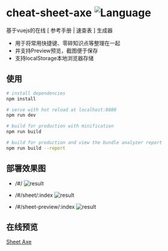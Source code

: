 # cheat-sheet-axe ![Language](https://img.shields.io/badge/language-vuejs-blue.svg?style=flat-square)
基于vuejs的在线 [ 参考手册 | 速查表 ] 生成器

* 用于将常用快捷键、零碎知识点等整理在一起
* 并支持Preview预览，截图便于保存
* 支持localStorage本地浏览器存储

## 使用

``` bash
# install dependencies
npm install

# serve with hot reload at localhost:8080
npm run dev

# build for production with minification
npm run build

# build for production and view the bundle analyzer report
npm run build --report
```

## 部署效果图

* /#/
![result](https://raw.githubusercontent.com/v4if/cheat-sheet-axe/master/2017-03-03-160556.png)

* /#/sheet/:index
![result](https://raw.githubusercontent.com/v4if/cheat-sheet-axe/master/2017-03-03-160539.png)

* /#/sheet-preview/:index
![result](https://raw.githubusercontent.com/v4if/cheat-sheet-axe/master/2017-03-03-160523.png)

## 在线预览

[Sheet Axe](https://v4if.github.io/sheet-axe)
